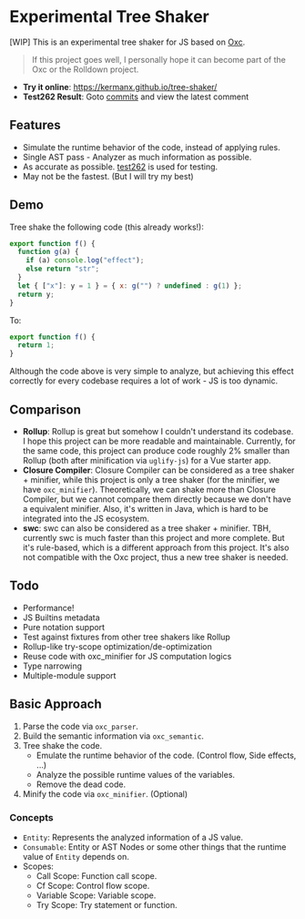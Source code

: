 # Experimental Tree Shaker

\[WIP\] This is an experimental tree shaker for JS based on [Oxc](https://oxc.rs).

> If this project goes well, I personally hope it can become part of the Oxc or the Rolldown project.

- **Try it online**: https://kermanx.github.io/tree-shaker/
- **Test262 Result**: Goto [commits](https://github.com/KermanX/tree-shaker/commits/main/) and view the latest comment

## Features

- Simulate the runtime behavior of the code, instead of applying rules.
- Single AST pass - Analyzer as much information as possible.
- As accurate as possible. [test262](https://github.com/tc39/test262) is used for testing.
- May not be the fastest. (But I will try my best)

## Demo

Tree shake the following code (this already works!):

```js
export function f() {
  function g(a) {
    if (a) console.log("effect");
    else return "str";
  }
  let { ["x"]: y = 1 } = { x: g("") ? undefined : g(1) };
  return y;
}
```

To:

```js
export function f() {
  return 1;
}
```

Although the code above is very simple to analyze, but achieving this effect correctly for every codebase requires a lot of work - JS is too dynamic.

## Comparison

- **Rollup**: Rollup is great but somehow I couldn't understand its codebase. I hope this project can be more readable and maintainable. Currently, for the same code, this project can produce code roughly 2% smaller than Rollup (both after minification via `uglify-js`) for a Vue starter app.
- **Closure Compiler**: Closure Compiler can be considered as a tree shaker + minifier, while this project is only a tree shaker (for the minifier, we have `oxc_minifier`). Theoretically, we can shake more than Closure Compiler, but we cannot compare them directly because we don't have a equivalent minifier. Also, it's written in Java, which is hard to be integrated into the JS ecosystem.
- **swc**: swc can also be considered as a tree shaker + minifier. TBH, currently swc is much faster than this project and more complete. But it's rule-based, which is a different approach from this project. It's also not compatible with the Oxc project, thus a new tree shaker is needed.

## Todo

- Performance!
- JS Builtins metadata
- Pure notation support
- Test against fixtures from other tree shakers like Rollup
- Rollup-like try-scope optimization/de-optimization
- Reuse code with oxc_minifier for JS computation logics
- Type narrowing
- Multiple-module support

## Basic Approach

1. Parse the code via `oxc_parser`.
2. Build the semantic information via `oxc_semantic`.
3. Tree shake the code.
   - Emulate the runtime behavior of the code. (Control flow, Side effects, ...)
   - Analyze the possible runtime values of the variables.
   - Remove the dead code.
4. Minify the code via `oxc_minifier`. (Optional)

### Concepts

- `Entity`: Represents the analyzed information of a JS value.
- `Consumable`: Entity or AST Nodes or some other things that the runtime value of `Entity` depends on.
- Scopes:
  - Call Scope: Function call scope.
  - Cf Scope: Control flow scope.
  - Variable Scope: Variable scope.
  - Try Scope: Try statement or function.
